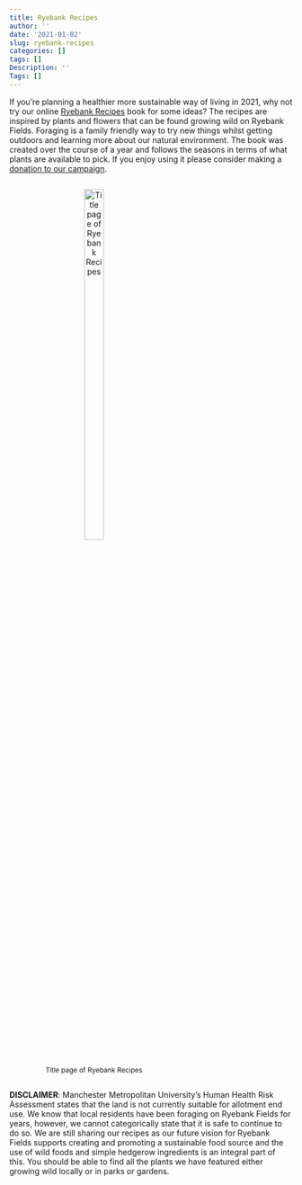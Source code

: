 ```yaml
---
title: Ryebank Recipes
author: ''
date: '2021-01-02'
slug: ryebank-recipes
categories: []
tags: []
Description: ''
Tags: []
---
```




If you’re planning a healthier more sustainable way of living in 2021, why not try our online [Ryebank Recipes](2021-01-02-ryebank-recipes_files/ryebank_recipes.pdf) book for some ideas? The recipes are inspired by plants and flowers that can be found growing wild on Ryebank Fields. Foraging is a family friendly way to try new things whilst getting outdoors and learning more about our natural environment. The book was created over the course of a year and follows the seasons in terms of what plants are available to pick. If you enjoy using it please consider making a <a href="https://gf.me/u/yx223k" target="_blank">donation to our campaign</a>.

<figure style="display: inline-block; text-align: center;">
  <img src="/post/2021-01-02-ryebank-recipes_files/ryebank_recipes_title_page.jpg" alt="Title page of Ryebank Recipes" style="width: 40%; vertical-align: top;">
  <figcaption style="text-align: center; font-size: 12px;">Title page of Ryebank Recipes</figcaption>
</figure>
<br/>

<strong>DISCLAIMER</strong>: Manchester Metropolitan University’s Human Health Risk Assessment states that the land is not currently suitable for allotment end use. We know that local residents have been foraging on Ryebank Fields for years, however, we cannot categorically state that it is safe to continue to do so. We are still sharing our recipes as our future vision for Ryebank Fields supports creating and promoting a sustainable food source and the use of wild foods and simple hedgerow ingredients is an integral part of this. You should be able to find all the plants we have featured either growing wild locally or in parks or gardens. 